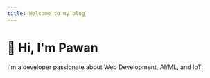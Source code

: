 ```yaml
---
title: Welcome to my blog
---
```

# 👋 Hi, I'm Pawan

I'm a developer passionate about Web Development, AI/ML, and IoT.
